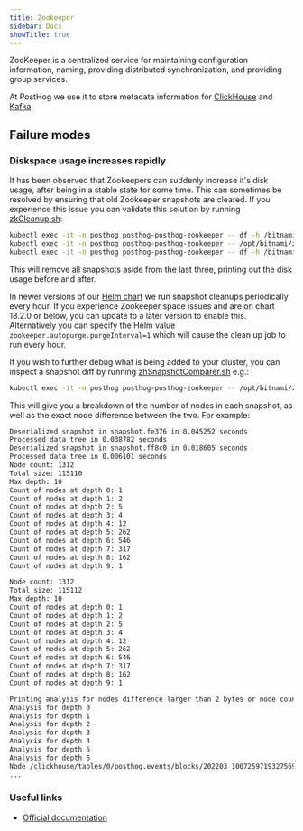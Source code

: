```yaml
---
title: Zookeeper
sidebar: Docs
showTitle: true
---
```


ZooKeeper is a centralized service for maintaining configuration information, naming, 
providing distributed synchronization, and providing group services.

At PostHog we use it to store metadata information for [ClickHouse](./clickhouse) 
and [Kafka](./kafka).

## Failure modes

### Diskspace usage increases rapidly

It has been observed that Zookeepers can suddenly increase it's disk usage, after 
being in a stable state for some time. This can sometimes be resolved by ensuring 
that old Zookeeper snapshots are cleared. If you experience this issue you can 
validate this solution by running [zkCleanup.sh](https://github.com/apache/zookeeper/blob/master/zookeeper-docs/src/main/resources/markdown/zookeeperTools.md#zkCleanup):

```bash
kubectl exec -it -n posthog posthog-posthog-zookeeper -- df -h /bitnami/zookeeper
kubectl exec -it -n posthog posthog-posthog-zookeeper -- /opt/bitnami/zookeeper/bin/zkCleanup.sh -n 3
kubectl exec -it -n posthog posthog-posthog-zookeeper -- df -h /bitnami/zookeeper
```

This will remove all snapshots aside from the last three, printing out the disk 
usage before and after.

In newer versions of our [Helm chart](https://github.com/PostHog/charts-clickhouse) we 
run snapshot cleanups periodically every hour. If you experience Zookeeper space issues 
and are on chart 18.2.0 or below, you can update to a later version to enable this. 
Alternatively you can specify the Helm value `zookeeper.autopurge.purgeInterval=1` which 
will cause the clean up job to run every hour.

If you wish to further debug what is being added to your cluster, you can inspect 
a snapshot diff by running [zhSnapshotComparer.sh](https://github.com/apache/zookeeper/blob/master/zookeeper-docs/src/main/resources/markdown/zookeeperTools.md#zkSnapshotComparer) e.g.:

```bash
kubectl exec -it -n posthog posthog-posthog-zookeeper -- /opt/bitnami/zookeeper/bin/zkSnapshotComparer.sh -l /bitnami/zookeeper/data/version-2/snapshot.fe376 -r /bitnami/zookeeper/data/version-2/snapshot.ff8c0 -b 2 -n 1
```

This will give you a breakdown of the number of nodes in each snapshot, as well as 
the exact node difference between the two. For example:

```bash
Deserialized snapshot in snapshot.fe376 in 0.045252 seconds
Processed data tree in 0.038782 seconds
Deserialized snapshot in snapshot.ff8c0 in 0.018605 seconds
Processed data tree in 0.006101 seconds
Node count: 1312
Total size: 115110
Max depth: 10
Count of nodes at depth 0: 1
Count of nodes at depth 1: 2
Count of nodes at depth 2: 5
Count of nodes at depth 3: 4
Count of nodes at depth 4: 12
Count of nodes at depth 5: 262
Count of nodes at depth 6: 546
Count of nodes at depth 7: 317
Count of nodes at depth 8: 162
Count of nodes at depth 9: 1

Node count: 1312
Total size: 115112
Max depth: 10
Count of nodes at depth 0: 1
Count of nodes at depth 1: 2
Count of nodes at depth 2: 5
Count of nodes at depth 3: 4
Count of nodes at depth 4: 12
Count of nodes at depth 5: 262
Count of nodes at depth 6: 546
Count of nodes at depth 7: 317
Count of nodes at depth 8: 162
Count of nodes at depth 9: 1

Printing analysis for nodes difference larger than 2 bytes or node count difference larger than 1.
Analysis for depth 0
Analysis for depth 1
Analysis for depth 2
Analysis for depth 3
Analysis for depth 4
Analysis for depth 5
Analysis for depth 6
Node /clickhouse/tables/0/posthog.events/blocks/202203_10072597193275699042_5516746108958885708 found only in right tree. Descendant size: 20. Descendant count: 0
...
```

### Useful links
- [Official documentation](https://zookeeper.apache.org/doc/current/)
